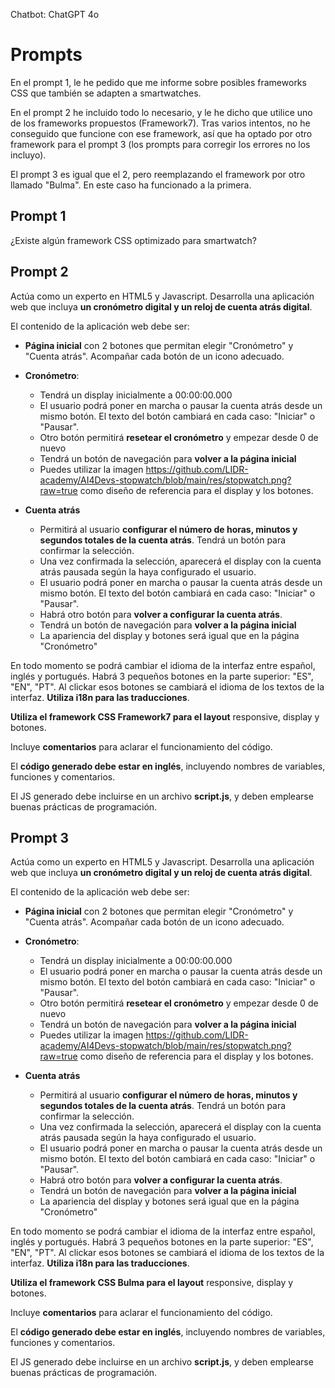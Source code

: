 Chatbot: ChatGPT 4o

# Prompts

En el prompt 1, le he pedido que me informe sobre posibles frameworks CSS que también se adapten a smartwatches.

En el prompt 2 he incluido todo lo necesario, y le he dicho que utilice uno de los frameworks propuestos (Framework7). Tras varios intentos, no he conseguido que funcione con ese framework, así que ha optado por otro framework para el prompt 3 (los prompts para corregir los errores no los incluyo).

El prompt 3 es igual que el 2, pero reemplazando el framework por otro llamado "Bulma". En este caso ha funcionado a la primera.

## Prompt 1

¿Existe algún framework CSS optimizado para smartwatch?

## Prompt 2

Actúa como un experto en HTML5 y Javascript. Desarrolla una aplicación web que incluya **un cronómetro digital y un reloj de cuenta atrás digital**. 

El contenido de la aplicación web debe ser:

- **Página inicial** con 2 botones que permitan elegir "Cronómetro" y "Cuenta atrás". Acompañar cada botón de un icono adecuado.

- **Cronómetro**: 
  - Tendrá un display inicialmente a 00:00:00.000
  - El usuario podrá poner en marcha o pausar la cuenta atrás desde un mismo botón. El texto del botón cambiará en cada caso: "Iniciar" o "Pausar".
  - Otro botón permitirá **resetear el cronómetro** y empezar desde 0 de nuevo
  - Tendrá un botón de navegación para **volver a la página inicial**
  - Puedes utilizar la imagen https://github.com/LIDR-academy/AI4Devs-stopwatch/blob/main/res/stopwatch.png?raw=true como diseño de referencia para el display y los botones.

- **Cuenta atrás**
  - Permitirá al usuario **configurar el número de horas, minutos y segundos totales de la cuenta atrás**. Tendrá un botón para confirmar la selección.
  - Una vez confirmada la selección, aparecerá el display con la cuenta atrás pausada según la haya configurado el usuario.
  - El usuario podrá poner en marcha o pausar la cuenta atrás desde un mismo botón. El texto del botón cambiará en cada caso: "Iniciar" o "Pausar".
  - Habrá otro botón para **volver a configurar la cuenta atrás**.
  - Tendrá un botón de navegación para **volver a la página inicial**
  - La apariencia del display y botones será igual que en la página "Cronómetro"

En todo momento se podrá cambiar el idioma de la interfaz entre español, inglés y portugués. Habrá 3 pequeños botones en la parte superior: "ES", "EN", "PT". Al clickar esos botones se cambiará el idioma de los textos de la interfaz. **Utiliza i18n para las traducciones**.

**Utiliza el framework CSS Framework7 para el layout** responsive, display y botones.

Incluye **comentarios** para aclarar el funcionamiento del código.

El **código generado debe estar en inglés**, incluyendo nombres de variables, funciones y comentarios.

El JS generado debe incluirse en un archivo **script.js**, y deben emplearse buenas prácticas de programación.

## Prompt 3

Actúa como un experto en HTML5 y Javascript. Desarrolla una aplicación web que incluya **un cronómetro digital y un reloj de cuenta atrás digital**. 

El contenido de la aplicación web debe ser:

- **Página inicial** con 2 botones que permitan elegir "Cronómetro" y "Cuenta atrás". Acompañar cada botón de un icono adecuado.

- **Cronómetro**: 
  - Tendrá un display inicialmente a 00:00:00.000
  - El usuario podrá poner en marcha o pausar la cuenta atrás desde un mismo botón. El texto del botón cambiará en cada caso: "Iniciar" o "Pausar".
  - Otro botón permitirá **resetear el cronómetro** y empezar desde 0 de nuevo
  - Tendrá un botón de navegación para **volver a la página inicial**
  - Puedes utilizar la imagen https://github.com/LIDR-academy/AI4Devs-stopwatch/blob/main/res/stopwatch.png?raw=true como diseño de referencia para el display y los botones.

- **Cuenta atrás**
  - Permitirá al usuario **configurar el número de horas, minutos y segundos totales de la cuenta atrás**. Tendrá un botón para confirmar la selección.
  - Una vez confirmada la selección, aparecerá el display con la cuenta atrás pausada según la haya configurado el usuario.
  - El usuario podrá poner en marcha o pausar la cuenta atrás desde un mismo botón. El texto del botón cambiará en cada caso: "Iniciar" o "Pausar".
  - Habrá otro botón para **volver a configurar la cuenta atrás**.
  - Tendrá un botón de navegación para **volver a la página inicial**
  - La apariencia del display y botones será igual que en la página "Cronómetro"

En todo momento se podrá cambiar el idioma de la interfaz entre español, inglés y portugués. Habrá 3 pequeños botones en la parte superior: "ES", "EN", "PT". Al clickar esos botones se cambiará el idioma de los textos de la interfaz. **Utiliza i18n para las traducciones**.

**Utiliza el framework CSS Bulma para el layout** responsive, display y botones.

Incluye **comentarios** para aclarar el funcionamiento del código.

El **código generado debe estar en inglés**, incluyendo nombres de variables, funciones y comentarios.

El JS generado debe incluirse en un archivo **script.js**, y deben emplearse buenas prácticas de programación.